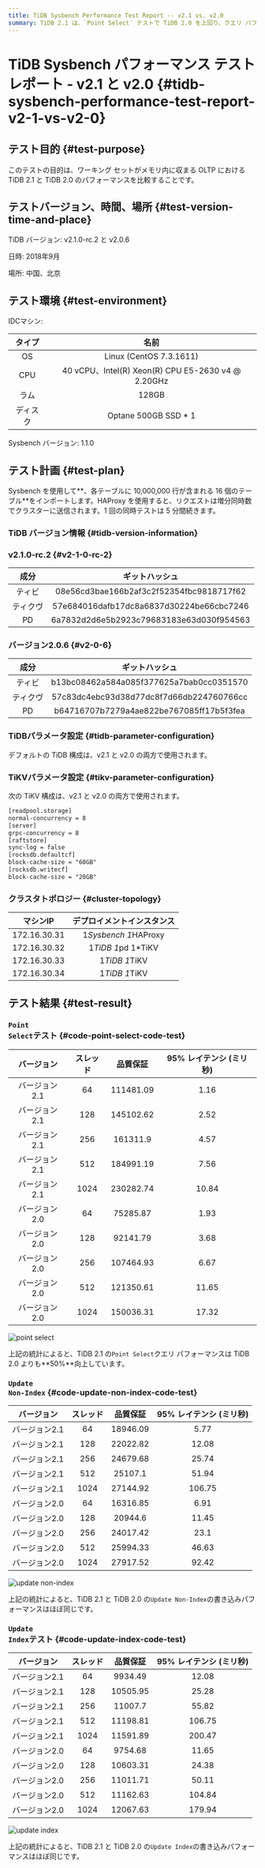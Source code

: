 ```yaml
---
title: TiDB Sysbench Performance Test Report -- v2.1 vs. v2.0
summary: TiDB 2.1 は、`Point Select` テストで TiDB 2.0 を上回り、クエリ パフォーマンスが 50% 向上しました。ただし、`Update Non-Index` テストと `Update Index` テストでは、2 つのバージョン間で同様のパフォーマンスが示されています。このテストは、2018 年 9 月に中国北京で、特定のテスト環境と構成を使用して実施されました。
---
```


# TiDB Sysbench パフォーマンス テスト レポート - v2.1 と v2.0 {#tidb-sysbench-performance-test-report-v2-1-vs-v2-0}

## テスト目的 {#test-purpose}

このテストの目的は、ワーキング セットがメモリ内に収まる OLTP における TiDB 2.1 と TiDB 2.0 のパフォーマンスを比較することです。

## テストバージョン、時間、場所 {#test-version-time-and-place}

TiDB バージョン: v2.1.0-rc.2 と v2.0.6

日時: 2018年9月

場所: 中国、北京

## テスト環境 {#test-environment}

IDCマシン:

|  タイプ |                         名前                        |
| :--: | :-----------------------------------------------: |
|  OS  |              Linux (CentOS 7.3.1611)              |
|  CPU | 40 vCPU、Intel(R) Xeon(R) CPU E5-2630 v4 @ 2.20GHz |
|  ラム  |                       128GB                       |
| ディスク |                Optane 500GB SSD * 1               |

Sysbench バージョン: 1.1.0

## テスト計画 {#test-plan}

Sysbench を使用して**、各テーブルに 10,000,000 行が含まれる 16 個のテーブル**をインポートします。HAProxy を使用すると、リクエストは増分同時数でクラスターに送信されます。1 回の同時テストは 5 分間続きます。

### TiDB バージョン情報 {#tidb-version-information}

### v2.1.0-rc.2 {#v2-1-0-rc-2}

|  成分  |                  ギットハッシュ                 |
| :--: | :--------------------------------------: |
|  ティビ | 08e56cd3bae166b2af3c2f52354fbc9818717f62 |
| ティクヴ | 57e684016dafb17dc8a6837d30224be66cbc7246 |
|  PD  | 6a7832d2d6e5b2923c79683183e63d030f954563 |

### バージョン2.0.6 {#v2-0-6}

|  成分  |                  ギットハッシュ                 |
| :--: | :--------------------------------------: |
|  ティビ | b13bc08462a584a085f377625a7bab0cc0351570 |
| ティクヴ | 57c83dc4ebc93d38d77dc8f7d66db224760766cc |
|  PD  | b64716707b7279a4ae822be767085ff17b5f3fea |

### TiDBパラメータ設定 {#tidb-parameter-configuration}

デフォルトの TiDB 構成は、v2.1 と v2.0 の両方で使用されます。

### TiKVパラメータ設定 {#tikv-parameter-configuration}

次の TiKV 構成は、v2.1 と v2.0 の両方で使用されます。

```txt
[readpool.storage]
normal-concurrency = 8
[server]
grpc-concurrency = 8
[raftstore]
sync-log = false
[rocksdb.defaultcf]
block-cache-size = "60GB"
[rocksdb.writecf]
block-cache-size = "20GB"
```

### クラスタトポロジー {#cluster-topology}

|     マシンIP    |     デプロイメントインスタンス    |
| :----------: | :------------------: |
| 172.16.30.31 | 1*Sysbench 1*HAProxy |
| 172.16.30.32 |  1*TiDB 1*pd 1*TiKV  |
| 172.16.30.33 |     1*TiDB 1*TiKV    |
| 172.16.30.34 |     1*TiDB 1*TiKV    |

## テスト結果 {#test-result}

### <code>Point Select</code>テスト {#code-point-select-code-test}

|   バージョン  | スレッド |    品質保証   | 95% レイテンシ (ミリ秒) |
| :------: | :--: | :-------: | :-------------: |
| バージョン2.1 |  64  | 111481.09 |       1.16      |
| バージョン2.1 |  128 | 145102.62 |       2.52      |
| バージョン2.1 |  256 |  161311.9 |       4.57      |
| バージョン2.1 |  512 | 184991.19 |       7.56      |
| バージョン2.1 | 1024 | 230282.74 |      10.84      |
| バージョン2.0 |  64  |  75285.87 |       1.93      |
| バージョン2.0 |  128 |  92141.79 |       3.68      |
| バージョン2.0 |  256 | 107464.93 |       6.67      |
| バージョン2.0 |  512 | 121350.61 |      11.65      |
| バージョン2.0 | 1024 | 150036.31 |      17.32      |

![point select](/media/sysbench_v3_point_select.png)

上記の統計によると、TiDB 2.1 の`Point Select`クエリ パフォーマンスは TiDB 2.0 よりも**50%**向上しています。

### <code>Update Non-Index</code> {#code-update-non-index-code-test}

|   バージョン  | スレッド |   品質保証   | 95% レイテンシ (ミリ秒) |
| :------: | :--: | :------: | :-------------: |
| バージョン2.1 |  64  | 18946.09 |       5.77      |
| バージョン2.1 |  128 | 22022.82 |      12.08      |
| バージョン2.1 |  256 | 24679.68 |      25.74      |
| バージョン2.1 |  512 |  25107.1 |      51.94      |
| バージョン2.1 | 1024 | 27144.92 |      106.75     |
| バージョン2.0 |  64  | 16316.85 |       6.91      |
| バージョン2.0 |  128 |  20944.6 |      11.45      |
| バージョン2.0 |  256 | 24017.42 |       23.1      |
| バージョン2.0 |  512 | 25994.33 |      46.63      |
| バージョン2.0 | 1024 | 27917.52 |      92.42      |

![update non-index](/media/sysbench_v3_update_non_index.png)

上記の統計によると、TiDB 2.1 と TiDB 2.0 の`Update Non-Index`の書き込みパフォーマンスはほぼ同じです。

### <code>Update Index</code>テスト {#code-update-index-code-test}

|   バージョン  | スレッド |   品質保証   | 95% レイテンシ (ミリ秒) |
| :------: | :--: | :------: | :-------------: |
| バージョン2.1 |  64  |  9934.49 |      12.08      |
| バージョン2.1 |  128 | 10505.95 |      25.28      |
| バージョン2.1 |  256 |  11007.7 |      55.82      |
| バージョン2.1 |  512 | 11198.81 |      106.75     |
| バージョン2.1 | 1024 | 11591.89 |      200.47     |
| バージョン2.0 |  64  |  9754.68 |      11.65      |
| バージョン2.0 |  128 | 10603.31 |      24.38      |
| バージョン2.0 |  256 | 11011.71 |      50.11      |
| バージョン2.0 |  512 | 11162.63 |      104.84     |
| バージョン2.0 | 1024 | 12067.63 |      179.94     |

![update index](/media/sysbench_v3_update_index.png)

上記の統計によると、TiDB 2.1 と TiDB 2.0 の`Update Index`の書き込みパフォーマンスはほぼ同じです。
